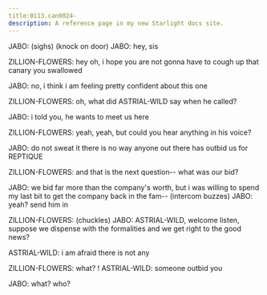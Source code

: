 ```yaml
---
title:0113.can0024-
description: A reference page in my new Starlight docs site.
---
```


JABO: (sighs) 
(knock on door) 
JABO: hey, sis
 
ZILLION-FLOWERS: hey
 oh, i hope you are not gonna have to cough up that canary you 
swallowed
 
JABO: no, i think i am feeling pretty confident about this one
 
ZILLION-FLOWERS: oh, what did ASTRIAL-WILD say when he called? 
 
JABO: i told you, he wants to meet us here
 
ZILLION-FLOWERS: yeah, yeah, but could you hear anything in his voice? 
 
JABO: do not sweat it
 there is no way anyone out there has outbid us for 
REPTIQUE
 
ZILLION-FLOWERS: and that is the next question-- what was our bid? 
 
JABO: we bid far more than the company's worth, but i was willing to spend my 
last bit to get the company back in the fam-- 
(intercom buzzes) 
JABO: yeah? 
 send him in
 
ZILLION-FLOWERS: (chuckles) 
JABO: ASTRIAL-WILD, welcome
 listen, suppose we dispense with the formalities and 
we get right to the good news? 
 
ASTRIAL-WILD: i am afraid there is not any
 
ZILLION-FLOWERS: what? 
! 
ASTRIAL-WILD: someone outbid you
 
JABO: what? 
 who? 
 
